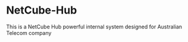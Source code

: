 # NetCube-Hub
This is a NetCube Hub powerful internal system designed for Australian Telecom company
